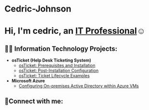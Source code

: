 # Cedric-Johnson
<h1>Hi, I'm cedric, an <a href="https://linkedin.com/in/Josh">IT Professional</a>☺</h1>

<h2>👨‍💻 Information Technology Projects:</h2>

- <b>osTicket (Help Desk Ticketing System)</b>
  - [osTicket: Prerequisites and Installation](https://github.com/cedricjohnson167/osticket-prereqs)
  - [osTicket: Post-Installation Configuration](https://github.com/cedricjohnson167/post-install-config)
  - [osTicket: Ticket Lifecycle Examples](https://github.com/cedricjohnson167/ticket-lifecycle)
- <b>Microsoft Azure</b>
  - [Configuring On-premises Active Directory within Azure VMs](https://github.com/cedricjohnson167/configure-ad)
    

<h2>🤳Connect with me:</h2>

[linkedin]: https://www.linkedin.com/in/cedric-johnson-b46212237/
